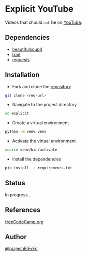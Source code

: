 # Explicit YouTube

Videos that should `not` be on [YouTube](https://www.youtube.com/).

## Dependencies

- [beautifulsoup4](https://pypi.org/project/beautifulsoup4/)
- [lxml](https://pypi.org/project/lxml/)
- [requests](https://pypi.org/project/requests/)

## Installation

- Fork and clone the [repository]()

```bash
git clone <reo-url>
```

- Navigate to the project directory

```bash
cd explicit
```

- Create a virtual environment

```bash
python -m venv venv
```

- Activate the virtual environment

```bash
source venv/bin/activate
```

- Install the dependencies

```bash
pip install -r requirements.txt
```

## Status

In progress...

## References

[freeCodeCamp.org](https://www.youtube.com/watch?v=XVv6mJpFOb0)

## Author

[@prajeshElEvEn](https://github.com/prajeshElEvEn)
